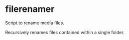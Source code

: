# filerenamer
Script to rename media files.

Recursively renames files contained within a single folder.
